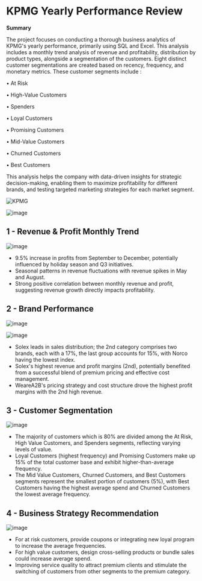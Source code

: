 # KPMG Yearly Performance Review

**Summary**

The project focuses on conducting a thorough business analytics of KPMG's yearly performance, primarily using SQL and Excel. This analysis includes a monthly trend analysis of revenue and profitability, distribution by product types, alongside a segmentation of the customers. Eight distinct customer segmentations are created based on recency, frequency, and monetary metrics. These customer segments include :

• At Risk

• High-Value Customers

• Spenders

• Loyal Customers

• Promising Customers

• Mid-Value Customers

• Churned Customers

• Best Customers

This analysis helps the company with data-driven insights for strategic decision-making, enabling them to maximize profitability for different brands, and testing targeted marketing strategies for each market segment.


![KPMG](https://github.com/beishenov3197/KPMG/assets/112967670/20ec9dc4-6216-44a5-9dd7-b37ca212913c)

![image](https://github.com/beishenov3197/KPMG/assets/112967670/8088ccea-6496-4182-9515-609caafde595)


 

## 1 - Revenue & Profit Monthly Trend
![image](https://github.com/beishenov3197/KPMG/assets/112967670/1d623e0a-8678-4bd4-9dbc-06838354581d)

- 9.5% increase in profits from September to December, potentially influenced by holiday season and Q3 initiatives.
- Seasonal patterns in revenue fluctuations with revenue spikes in May and August.
- Strong positive correlation between monthly revenue and profit, suggesting revenue growth directly impacts profitability.


## 2 - Brand Performance

![image](https://github.com/beishenov3197/KPMG/assets/112967670/5eab2953-7eb0-47bf-9363-2bb8c6768198)

![image](https://github.com/beishenov3197/KPMG/assets/112967670/947d5fed-afd6-4d8a-8481-3098b560a7c9)


- Solex leads in sales distribution; the 2nd category comprises two brands, each with a 17%, the last group accounts for 15%, with Norco having the lowest index. 
- Solex's highest revenue and profit margins (2nd), potentially benefited from a successful blend of premium pricing and effective cost management.
- WeareA2B's pricing strategy and cost structure drove the highest profit margins with the 2nd high revenue.

## 3 - Customer Segmentation

![image](https://github.com/beishenov3197/KPMG/assets/112967670/b1cd9db7-4a0d-4e9b-9158-002d92616fd5)

- The majority of customers which is 80% are divided among the At Risk, High Value Customers, and Spenders segments, reflecting varying levels of value.
- Loyal Customers (highest frequency) and Promising Customers make up 15% of the total customer base and exhibit higher-than-average frequency.
- The Mid Value Customers, Churned Customers, and Best Customers segments represent the smallest portion of customers (5%), with Best Customers having the highest average spend and Churned Customers the lowest average frequency.

## 4 - Business Strategy Recommendation

![image](https://github.com/beishenov3197/KPMG/assets/112967670/49de4def-3bbc-480d-b3e3-5c2a14f03999)

- For at risk customers, provide coupons or integrating new loyal program to increase  the average frequencies.
- For high value customers, design cross-selling products or bundle sales could increase average spend.
- Improving service quality to attract premium clients and stimulate the switching of customers from other segments to the premium category.



